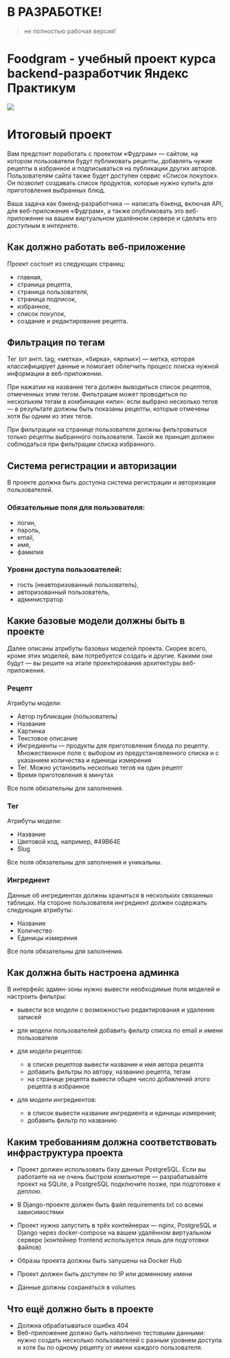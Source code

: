 # В РАЗРАБОТКЕ!
> не полностью рабочая версия!
# Foodgram - учебный проект курса backend-разработчик Яндекс Практикум
![](https://github.com/alezyu/kittygram_final/actions/workflows/main.yml/badge.svg?event=push)

# Итоговый проект

Вам предстоит поработать с проектом «Фудграм» — сайтом, на котором пользователи будут публиковать рецепты, добавлять чужие рецепты в избранное и подписываться на публикации других авторов. Пользователям сайта также будет доступен сервис «Список покупок». Он позволит создавать список продуктов, которые нужно купить для приготовления выбранных блюд.

Ваша задача как бэкенд-разработчика — написать бэкенд, включая API, для веб-приложения «Фудграм», а также опубликовать это веб-приложение на вашем виртуальном удалённом сервере и сделать его доступным в интернете.

## Как должно работать веб-приложение
Проект состоит из следующих страниц: 

- главная,
- страница рецепта,
- страница пользователя,
- страница подписок,
- избранное,
- список покупок,
- создание и редактирование рецепта.

## Фильтрация по тегам
Тег (от англ. tag, «метка», «бирка», «ярлык») — метка, которая классифицирует данные и помогает облегчить процесс поиска нужной информации в веб-приложении.

При нажатии на название тега должен выводиться список рецептов, отмеченных этим тегом. Фильтрация может проводиться по нескольким тегам в комбинации «или»: если выбрано несколько тегов — в результате должны быть показаны рецепты, которые отмечены хотя бы одним из этих тегов. 

При фильтрации на странице пользователя должны фильтроваться только рецепты выбранного пользователя. Такой же принцип должен соблюдаться при фильтрации списка избранного.

## Система регистрации и авторизации

В проекте должна быть доступна система регистрации и авторизации пользователей. 

### Обязательные поля для пользователя:

- логин,
- пароль,
- email,
- имя,
- фамилия

### Уровни доступа пользователей:

- гость (неавторизованный пользователь),
- авторизованный пользователь,
- администратор

## Какие базовые модели должны быть в проекте
Далее описаны атрибуты базовых моделей проекта. Скорее всего, кроме этих моделей, вам потребуется создать и другие. Какими они будут — вы решите на этапе проектирования архитектуры веб-приложения.

### Рецепт
Атрибуты модели:

- Автор публикации (пользователь)
- Название
- Картинка
- Текстовое описание
- Ингредиенты — продукты для приготовления блюда по рецепту. Множественное поле с выбором из предустановленного списка и с указанием количества и единицы измерения
- Тег. Можно установить несколько тегов на один рецепт
- Время приготовления в минутах

Все поля обязательны для заполнения.

### Тег
Атрибуты модели:

- Название
- Цветовой код, например, #49B64E
- Slug

Все поля обязательны для заполнения и уникальны.

### Ингредиент
Данные об ингредиентах должны храниться в нескольких связанных таблицах. На стороне пользователя ингредиент должен содержать следующие атрибуты:

- Название
- Количество
- Единицы измерения

Все поля обязательны для заполнения.

## Как должна быть настроена админка
В интерфейс админ-зоны нужно вывести необходимые поля моделей и настроить фильтры:

- вывести все модели с возможностью редактирования и удаление записей
- для модели пользователей добавить фильтр списка по email и имени пользователя

- для модели рецептов:
      
    - в списке рецептов вывести название и имя автора рецепта
    - добавить фильтры по автору, названию рецепта, тегам
    - на странице рецепта вывести общее число добавлений этого рецепта в избранное

- для модели ингредиентов:
      
    - в список вывести название ингредиента и единицы измерения;
    - добавить фильтр по названию

## Каким требованиям должна соответствовать инфраструктура проекта

- Проект должен использовать базу данных PostgreSQL. Если вы работаете на не очень быстром компьютере — разрабатывайте проект на SQLite, а PostgreSQL подключите позже, при подготовке к деплою.
    
- В Django-проекте должен быть файл requirements.txt со всеми зависимостями

- Проект нужно запустить в трёх контейнерах — nginx, PostgreSQL и Django через docker-compose на вашем удалённом виртуальном сервере (контейнер frontend используется лишь для подготовки файлов)

- Образы проекта должны быть запушены на Docker Hub
- Проект должен быть доступен по IP или доменному имени
- Данные должны сохраняться в volumes

## Что ещё должно быть в проекте

- Должна обрабатываться ошибка 404
- Веб-приложение должно быть наполнено тестовыми данными: нужно создать несколько пользователей с разным уровнем доступа и хотя бы по одному рецепту от имени каждого пользователя.
